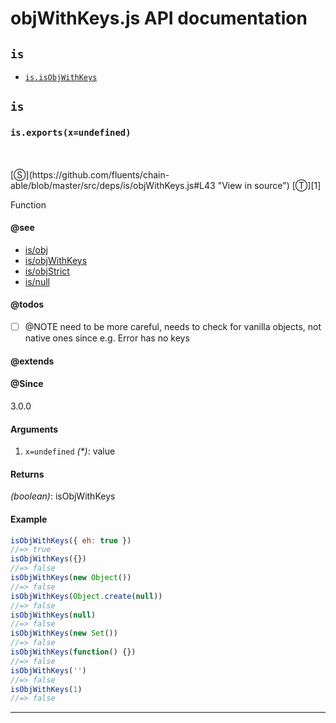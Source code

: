 # objWithKeys.js API documentation

<!-- div class="toc-container" -->

<!-- div -->

## `is`
* <a href="#is-prototype-isObjWithKeys"  data-meta="exports x undefined"  data-call="exports x undefined"  data-category="Methods"  data-description="Function"  data-name="isObjWithKeys"  data-member="is"  data-see="href https github com fluents chain able blob master src deps is obj js label is obj href https github com fluents chain able blob master src deps is objWithKeys js label is objWithKeys href https github com fluents chain able search utf8 E2 9C 93 q is objStrict type label is objStrict href https github com fluents chain able blob master src deps is null js label is null"  data-todos="NOTE need to be more careful needs to check for vanilla objects not native ones since e g Error has no keys"  data-all="meta exports x undefined call exports x undefined category Methods description Function name isObjWithKeys member is see href https github com fluents chain able blob master src deps is obj js label is obj href https github com fluents chain able blob master src deps is objWithKeys js label is objWithKeys href https github com fluents chain able search utf8 E2 9C 93 q is objStrict type label is objStrict href https github com fluents chain able blob master src deps is null js label is null notes todos NOTE need to be more careful needs to check for vanilla objects not native ones since e g Error has no keys n klassProps" >`is.isObjWithKeys`</a>

<!-- /div -->

<!-- /div -->

<!-- div class="doc-container" -->

<!-- div -->

## `is`

<!-- div -->

<h3 id="is-prototype-isObjWithKeys" data-member="is" data-category="Methods" data-name="isObjWithKeys"><code>is.exports(x=undefined)</code></h3>
<br>
<br>
[&#x24C8;](https://github.com/fluents/chain-able/blob/master/src/deps/is/objWithKeys.js#L43 "View in source") [&#x24C9;][1]

Function


#### @see 

* <a href="https://github.com/fluents/chain-able/blob/master/src/deps/is/obj.js" >is/obj</a>
* <a href="https://github.com/fluents/chain-able/blob/master/src/deps/is/objWithKeys.js" >is/objWithKeys</a>
* <a href="https://github.com/fluents/chain-able/search?utf8=%E2%9C%93&q=is/objStrict&type=" >is/objStrict</a>
* <a href="https://github.com/fluents/chain-able/blob/master/src/deps/is/null.js" >is/null</a>

#### @todos 

- [ ] @NOTE need to be more careful, needs to check for vanilla objects, not native ones since e.g. Error has no keys
 

#### @extends




#### @Since
3.0.0

#### Arguments
1. `x=undefined` *(&#42;)*: value

#### Returns
*(boolean)*: isObjWithKeys

#### Example
```js
isObjWithKeys({ eh: true })
//=> true
isObjWithKeys({})
//=> false
isObjWithKeys(new Object())
//=> false
isObjWithKeys(Object.create(null))
//=> false
isObjWithKeys(null)
//=> false
isObjWithKeys(new Set())
//=> false
isObjWithKeys(function() {})
//=> false
isObjWithKeys('')
//=> false
isObjWithKeys(1)
//=> false

```
---

<!-- /div -->

<!-- /div -->

<!-- /div -->

 [1]: #is "Jump back to the TOC."
